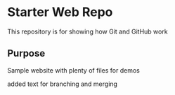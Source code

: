 # Starter Web Repo

This repository is for showing how Git and GitHub work

## Purpose

Sample website with plenty of files for demos

added text for branching and merging